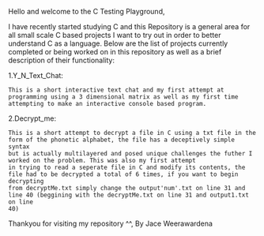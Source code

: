Hello and welcome to the C Testing Playground,

I have recently started studying C and this Repository is a general area for all small scale C based projects 
I want to try out in order to better understand C as a language. 
Below are the list of projects currently completed or being worked on in this repository as well as a
brief description of their functionality:

1.Y_N_Text_Chat:

    This is a short interactive text chat and my first attempt at programming using a 3 dimensional matrix as well as my first time
    attempting to make an interactive console based program.


2.Decrypt_me:

    This is a short attempt to decrypt a file in C using a txt file in the form of the phonetic alphabet, the file has a deceptively simple syntax 
    but is actually multilayered and posed unique challenges the futher I worked on the problem. This was also my first attempt
    in trying to read a seperate file in C and modify its contents, the file had to be decrypted a total of 6 times, if you want to begin decrypting 
    from decryptMe.txt simply change the output'num'.txt on line 31 and line 40 (beggining with the decryptMe.txt on line 31 and output1.txt on line 
    40)

Thankyou for visiting my repository ^^,
By Jace Weerawardena
